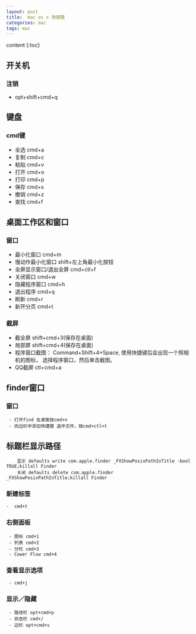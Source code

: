 ```yaml
---
layout: post
title:  mac os x 快捷键
categories: mac
tags: mac 
---
```


content
{:toc}

## 开关机  
### 注销
   - opt+shift+cmd+q

## 键盘   
### cmd键  
   - 全选 cmd+a
   - 复制 cmd+c
   - 粘贴 cmd+v
   - 打开 cmd+o
   - 打印 cmd+p
   - 保存 cmd+s
   - 撤销 cmd+z
   - 查找 cmd+f




## 桌面工作区和窗口  
### 窗口
   - 最小化窗口 cmd+m
   - 慢动作最小化窗口 shift+左上角最小化按钮
   - 全屏显示窗口/退出全屏 cmd+ctl+f
   - 关闭窗口 cmd+w
   - 隐藏程序窗口 cmd+h
   - 退出程序 cmd+q
   - 刷新 cmd+r
   - 新开分页 cmd+t  

### 截屏
   - 截全屏 shift+cmd+3(保存在桌面)
   - 局部屏 shift+cmd+4(保存在桌面)
   - 程序窗口截图： Command+Shift+4+Space, 使用快捷键后会出现一个照相机的图标， 选择程序窗口，然后单击截图。
   - QQ截屏 ctl+cmd+a

## finder窗口  
###  窗口  
	 - 打开find 在桌面按cmd+n
	 - 向边栏中添加快捷键 选中文件，按cmd+ctl+t

##  标题栏显示路径  

```
	显示 defaults write com.apple.finder _FXShowPosixPathInTitle -bool TRUE;killall Finder
	关闭 defaults delete com.apple.finder _FXShowPosixPathInTitle;killall Finder
```

###  新建标签  

	-  cmd+t

###  右侧面板  

	 - 图标 cmd+1
	 - 列表 cmd+2
	 - 分栏 cmd+3
	 - Cower Flow cmd+4

###  查看显示选项  

	 - cmd+j

###  显示／隐藏  

	 - 路径栏 opt+cmd+p
	 - 状态栏 cmd+/
	 - 边栏 opt+cmd+s
